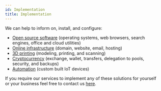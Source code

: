 ```yaml
---
id: Implementation
title: Implementation
---
```


We can help to inform on, install, and configure:
- [Open source software](Kubuntu.md) (operating systems, web browsers, search engines, office and cloud utilities)
- [Online infrastructure](Cloudflare.md) (domain, website, email, hosting)
- [3D printing](Tinkercad.md) (modeling, printing, and scanning)
- [Cryptocurrency](Binance.md) (exchange, wallet, transfers, delegation to pools, security, and backups)
- [Automation](Automation.md) (custom built IoT devices)

If you require our services to implement any of these solutions for yourself or your business feel free to contact us [here](Contact.md).
